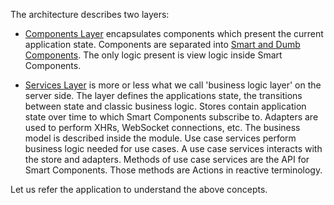 The architecture describes two layers:

* [Components Layer](https://devonfw.com/website/pages/docs/master-devon4ng.asciidoc_layers.html#components-layer.asciidoc) encapsulates components which present the current application state. Components are separated into [Smart and Dumb Components](https://devonfw.com/website/pages/docs/master-devon4ng.asciidoc_layers.html#components-layer.asciidoc_smart-and-dumb-components). The only logic present is view logic inside Smart Components.

* [Services Layer](https://devonfw.com/website/pages/docs/master-devon4ng.asciidoc_layers.html#services-layer.asciidoc) is more or less what we call 'business logic layer' on the server side. The layer defines the applications state, the transitions between state and classic business logic. Stores contain application state over time to which Smart Components subscribe to. Adapters are used to perform XHRs, WebSocket connections, etc. The business model is described inside the module. Use case services perform business logic needed for use cases. A use case services interacts with the store and adapters. Methods of use case services are the API for Smart Components. Those methods are Actions in reactive terminology.

Let us refer the application to understand the above concepts.